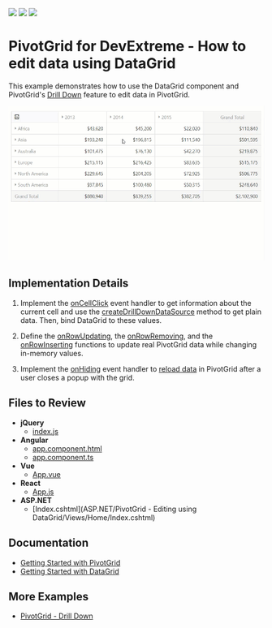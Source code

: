 <!-- default badges list -->
![](https://img.shields.io/endpoint?url=https://codecentral.devexpress.com/api/v1/VersionRange/266598408/20.1.3%2B)
[![](https://img.shields.io/badge/Open_in_DevExpress_Support_Center-FF7200?style=flat-square&logo=DevExpress&logoColor=white)](https://supportcenter.devexpress.com/ticket/details/T892748)
[![](https://img.shields.io/badge/📖_How_to_use_DevExpress_Examples-e9f6fc?style=flat-square)](https://docs.devexpress.com/GeneralInformation/403183)
<!-- default badges end -->
# PivotGrid for DevExtreme - How to edit data using DataGrid

This example demonstrates how to use the DataGrid component and PivotGrid's [Drill Down](https://js.devexpress.com/Demos/WidgetsGallery/Demo/PivotGrid/DrillDown) feature to edit data in PivotGrid.

![PivotGrid drill down feature](./pivot-grid-drill-down.gif)

## Implementation Details

1. Implement the [onCellClick](https://js.devexpress.com/Documentation/ApiReference/UI_Widgets/dxPivotGrid/Configuration/#onCellClick) event handler to get information about the current cell and use the [createDrillDownDataSource](https://js.devexpress.com/Documentation/ApiReference/Data_Layer/PivotGridDataSource/Methods/#createDrillDownDataSourceoptions) method to get plain data. Then, bind DataGrid to these values.  

1. Define the [onRowUpdating](https://js.devexpress.com/Documentation/ApiReference/UI_Widgets/dxDataGrid/Configuration/#onRowUpdating), the [onRowRemoving](https://js.devexpress.com/Documentation/ApiReference/UI_Widgets/dxDataGrid/Configuration/#onRowRemoving), and the [onRowInserting](https://js.devexpress.com/Documentation/ApiReference/UI_Widgets/dxDataGrid/Configuration/#onRowInserting) functions to update real PivotGrid data while changing in-memory values.

1. Implement the [onHiding](https://js.devexpress.com/Documentation/ApiReference/UI_Widgets/dxPopup/Configuration/#onHiding) event handler to [reload data](https://js.devexpress.com/Documentation/Guide/Data_Binding/Update_Data/#DevExtreme_DataSource/Data_Shaping) in PivotGrid after a user closes a popup with the grid.

## Files to Review

- **jQuery**
    - [index.js](jQuery/src/index.js)
- **Angular**
    - [app.component.html](Angular/src/app/app.component.html)
    - [app.component.ts](Angular/src/app/app.component.ts)
- **Vue**
    - [App.vue](Vue/src/App.vue)
- **React**
    - [App.js](React/src/App.js)
- **ASP.NET**    
    - [Index.cshtml](ASP.NET/PivotGrid&#32;-&#32;Editing using DataGrid/Views/Home/Index.cshtml)

## Documentation

- [Getting Started with PivotGrid](https://js.devexpress.com/Documentation/Guide/UI_Components/PivotGrid/Getting_Started_with_PivotGrid/)
- [Getting Started with DataGrid](https://js.devexpress.com/Documentation/Guide/UI_Components/DataGrid/Getting_Started_with_DataGrid/)

## More Examples

- [PivotGrid - Drill Down](https://js.devexpress.com/Demos/WidgetsGallery/Demo/PivotGrid/DrillDown)
